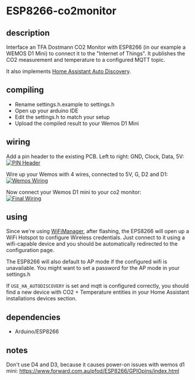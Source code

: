# ESP8266-co2monitor

## description

Interface an TFA Dostmann CO2 Monitor with ESP8266 (in our example a WEMOS D1 Mini) to connect it to the "Internet of Things". It publishes the CO2 measurement and temperature to a configured MQTT topic.

It also implements [Home Assistant Auto Discovery](https://www.home-assistant.io/docs/mqtt/discovery/).

## compiling

* Rename settings.h.example to settings.h
* Open up your arduino IDE
* Edit the settings.h to match your setup
* Upload the compiled result to your Wemos D1 Mini

## wiring

Add a pin header to the existing PCB. Left to right: GND, Clock, Data, 5V:
<br>
<a href="https://github.com/b4ckspace/esp8266-co2monitor/blob/master/doc/images/pinheader.jpg?raw=true">
    <img alt="PIN Header" src="https://github.com/b4ckspace/esp8266-co2monitor/blob/master/doc/images/pinheader-thumb.jpg?raw=true">
</a>

Wire up your Wemos with 4 wires, connected to 5V, G, D2 and D1:
<br>
<a href="https://github.com/b4ckspace/esp8266-co2monitor/blob/master/doc/images/wemos-wiring.jpg?raw=true">
    <img alt="Wemos Wiring" src="https://github.com/b4ckspace/esp8266-co2monitor/blob/master/doc/images/wemos-wiring-thumb.jpg?raw=true">
</a>

Now connect your Wemos D1 mini to your co2 monitor:
<br>
<a href="https://github.com/b4ckspace/esp8266-co2monitor/blob/master/doc/images/wiring.jpg?raw=true">
    <img alt="Final Wiring" src="https://github.com/b4ckspace/esp8266-co2monitor/blob/master/doc/images/wiring-thumb.jpg?raw=true">
</a>

## using
Since we're using [WiFiManager](https://github.com/tzapu/WiFiManager), after flashing, the EPS8266 will open up a WiFi Hotspot to configure Wireless credentials. Just connect to it using a wifi-capable device and you should be automatically redirected to the configuration page.

The ESP8266 will also default to AP mode if the configured wifi is unavailable.
You might want to set a password for the AP mode in your settings.h

If `USE_HA_AUTODISCOVERY` is set and mqtt is configured correctly,
you should find a new device with CO2 + Temperature entities in your Home Assistant installations devices section.

## dependencies

* Arduino/ESP8266

## notes

Don't use D4 and D3, because it causes power-on issues with wemos d1 mini: https://www.forward.com.au/pfod/ESP8266/GPIOpins/index.html
